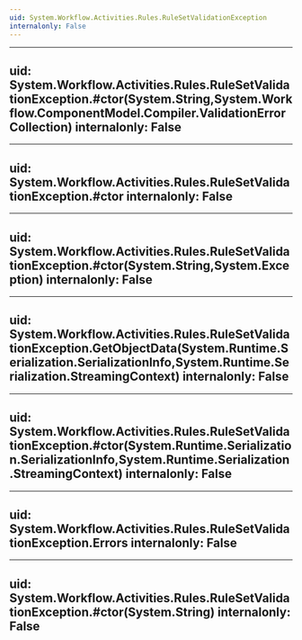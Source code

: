 ```yaml
---
uid: System.Workflow.Activities.Rules.RuleSetValidationException
internalonly: False
---
```


---
uid: System.Workflow.Activities.Rules.RuleSetValidationException.#ctor(System.String,System.Workflow.ComponentModel.Compiler.ValidationErrorCollection)
internalonly: False
---

---
uid: System.Workflow.Activities.Rules.RuleSetValidationException.#ctor
internalonly: False
---

---
uid: System.Workflow.Activities.Rules.RuleSetValidationException.#ctor(System.String,System.Exception)
internalonly: False
---

---
uid: System.Workflow.Activities.Rules.RuleSetValidationException.GetObjectData(System.Runtime.Serialization.SerializationInfo,System.Runtime.Serialization.StreamingContext)
internalonly: False
---

---
uid: System.Workflow.Activities.Rules.RuleSetValidationException.#ctor(System.Runtime.Serialization.SerializationInfo,System.Runtime.Serialization.StreamingContext)
internalonly: False
---

---
uid: System.Workflow.Activities.Rules.RuleSetValidationException.Errors
internalonly: False
---

---
uid: System.Workflow.Activities.Rules.RuleSetValidationException.#ctor(System.String)
internalonly: False
---

